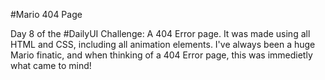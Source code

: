 #Mario 404 Page

Day 8 of the #DailyUI Challenge: A 404 Error page. It was made using all HTML and CSS, including all animation elements. I've always been a huge Mario finatic, and when thinking of a 404 Error page, this was immedietly what came to mind!

